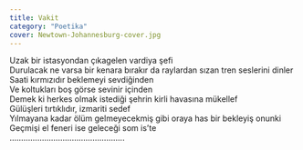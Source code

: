 ```yaml
---
title: Vakit
category: "Poetika"
cover: Newtown-Johannesburg-cover.jpg
---
```


Uzak bir istasyondan çıkagelen vardiya şefi<br />
Durulacak ne varsa bir kenara bırakır da raylardan sızan tren seslerini dinler<br />
Saati kırmızıdır beklemeyi sevdiğinden<br />
Ve koltukları boş görse sevinir içinden<br />
Demek ki herkes olmak istediği şehrin kirli havasına mükellef<br />
Gülüşleri tırtıklıdır, izmariti sedef<br />
Yılmayana kadar ölüm gelmeyecekmiş gibi oraya has bir bekleyiş onunki<br />
Geçmişi el feneri ise geleceği som is’te<br />
…………………………………………..<br />
